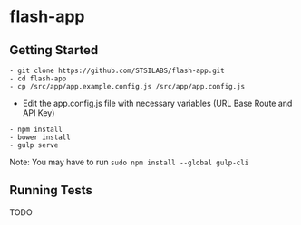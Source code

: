 # flash-app

## Getting Started

```
- git clone https://github.com/STSILABS/flash-app.git
- cd flash-app
- cp /src/app/app.example.config.js /src/app/app.config.js
```

- Edit the app.config.js file with necessary variables (URL Base Route and API Key)

```
- npm install
- bower install
- gulp serve
```

Note: You may have to run `sudo npm install --global gulp-cli` 

## Running Tests

TODO

